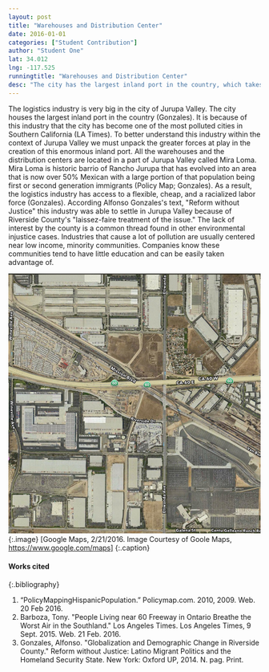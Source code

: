 ```yaml
---
layout: post
title: "Warehouses and Distribution Center"
date: 2016-01-01
categories: ["Student Contribution"]
author: "Student One"
lat: 34.012
lng: -117.525
runningtitle: "Warehouses and Distribution Center"
desc: "The city has the largest inland port in the country, which takes advantage of the large first and second generation immigrant labor force."
---
```

The logistics industry is very big in the city of Jurupa Valley. The city houses the largest inland port in the country (Gonzales). It is because of this industry that the city has become one of the most polluted cities in Southern California (LA Times). To better understand this industry within the context of Jurupa Valley we must unpack the greater forces at play in the creation of this enormous inland port. All the warehouses and the distribution centers are located in a part of Jurupa Valley called Mira Loma. Mira Loma is historic barrio of Rancho Jurupa that has evolved into an area that is now over 50% Mexican with a large portion of that population being first or second generation immigrants (Policy Map; Gonzales). As a result, the logistics industry has access to a flexible, cheap, and a racialized labor force (Gonzales). According Alfonso Gonzales's text, "Reform without Justice" this industry was able to settle in Jurupa Valley because of Riverside County's "laissez-faire treatment of the issue." The lack of interest by the county is a common thread found in other environmental injustice cases. Industries that cause a lot of pollution are usually centered near low income, minority communities. Companies know these communities tend to have little education and can be easily taken advantage of.

![Image 1](images/Warehouses_1.jpg) 
{:.image}
[Google Maps, 2/21/2016. Image Courtesy of Goole Maps, https://www.google.com/maps] 
{:.caption}

#### Works cited
{:.bibliography}
1. “PolicyMappingHispanicPopulation.” Policymap.com. 2010, 2009. Web. 20 Feb 2016.
2. Barboza, Tony. "People Living near 60 Freeway in Ontario Breathe the Worst Air in the Southland." Los Angeles Times. Los Angeles Times, 9 Sept. 2015. Web. 21 Feb. 2016.
3. Gonzales, Alfonso. "Globalization and Demographic Change in Riverside County." Reform without Justice: Latino Migrant Politics and the Homeland Security State. New York: Oxford UP, 2014. N. pag. Print.
